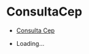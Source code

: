 # ConsultaCep

* <a href="https://rafasfrancah.github.io/ConsultaCep/" target="_blank">Consulta Cep</a> 

* Loading...
